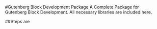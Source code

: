#Gutenberg Block Development Package
A Complete Package for Gutenberg Block Development. All necessary libraries are included here.

##Steps are 
